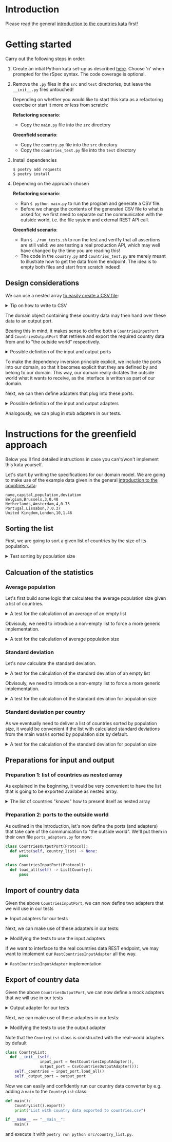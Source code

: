 # Introduction

Please read the general [introduction to the countries kata](../README.md) first!

# Getting started

Carry out the following steps in order:

1. Create an intial Python kata set-up as described
   [here](https://github.com/zhendrikse/tdd/tree/master/cookiecutter).
   Choose 'n' when prompted for the rSpec syntax. The code coverage is optional.
2. Remove the `.py` files in the `src` and `test` directories, but leave the
   `__init__.py` files untouched!

   Depending on whether you would like to start this kata as a
   refactoring exercise or start it more or less from scratch:

   **Refactoring scenario**:

   - Copy the `main.py` file into the `src` directory

   **Greenfield scenario**:

   - Copy the `country.py` file into the `src` directory
   - Copy the `countries_test.py` file into the `test` directory
3. Install dependencies
   ```
   $ poetry add requests
   $ poetry install
   ``` 
5. Depending on the approach chosen

   **Refactoring scenario**:

   - Run `$ python main.py` to run the program and generate a CSV file.
   - Before we change the contents of the generated CSV file to what
     is asked for, we first need to separate out the communicaton with
     the outside world, i.e. the file system and external REST API call.

   **Greenfield scenario**:

   - Run `$ ./run_tests.sh` to run the test and veriffy that all
     assertions are still valid: we are testing a real production API,
     which may well have changed by the time you are reading this!
   - The code in the `country.py` and `countries_test.py` are merely
     meant to illustrate how to get the data from the endpoint. The 
     idea is to empty both files and start from scratch indeed!

## Design considerations

We can use a nested array [to easily create a CSV file](https://www.pythontutorial.net/python-basics/python-write-csv-file/):

<details>
  <summary>Tip on how to write to CSV</summary>

```python
import csv

header = ['name', 'capital', 'region', 'subregion', 'population', 'cca3', 'cca2', 'ccn3', 'unMember']
data = [
    ['Jordan', 'Amman', 'Asia', 'Western Asia', 10203140, 'JOR', 'JO', 400, true 
],
    ['Northern Mariana Islands', 'Saipan' , 'Oceania', 'Micronesia', 57557, 'MNP', 'MP', 580, False],
    #  ...
]

with open('countries.csv', 'w') as file:
    writer = csv.writer(file)
    writer.writerow(header)
    writer.writerows(data)
```
</details>

The domain object containing these country data may then hand over these data
to an output port.

Bearing this in mind, it makes sense to define both a `CountriesInputPort` 
and `CountriesOutputPort` that retrieve and export the required country data
from and to "the outside world" respectively.

<details>
  <summary>Possible definition of the input and output ports</summary>

```python
class CountriesOutputPort(Protocol):
  def write(self, country_list) -> None:
      pass

class CountriesInputPort(Protocol):
  def load_all(self) -> List[Country]:
      pass
```
  
</details>

To make the dependency inversion principle explicit, we include the 
ports into our domain, so that it becomes explicit that they are 
defined by and belong to our domain. 
This way, our domain really dictates the outside world what it wants 
to receive, as the interface is written as part of our domain.

Next, we can then define adapters that plug into these ports.

<details>
  <summary>Possible definition of the input and output adapters</summary>

```python
class CsvCountriesOutputAdapter:
  def write(self, country_list) -> None:
    #
    # Your implementation goes here
    #

class RestCountriesInputAdapter:
  def load_all(self) -> List[Country]:
    #
    # Your implementation goes here
    #

```
</details>

Analogously, we can plug in stub adapters in our tests.


# Instructions for the greenfield approach

Below you'll find detailed instructions in case you can't/won't implement
this kata yourself.

Let's start by writing the specifications for our domain model.
We are going to make use of the example data given in 
the general [introduction to the countries kata](../README.md):

```
name,capital,population,deviation
Belgium,Brussels,3,0.40
Netherlands,Amsterdam,4,0.73
Portugal,Lissabon,7,0.37
United Kingdom,London,10,1.46 
```

## Sorting the list

First, we are going to sort a given list of countries by the size of its population.

<details>
  <summary>Test sorting by population size</summary>

```python
  NETHERLANDS = Country("Netherlands", "Amsterdam", 4)
  PORTUGAL = Country("Portugal", "Lissabon", 7)
  BELGIUM = Country("Belgium", "Brussels", 3)
  UNITED_KINGDOM = Country("United Kingdom", "London", 10)

  COUNTRY_LIST_FOR_TESTING = [NETHERLANDS, PORTUGAL, BELGIUM, UNITED_KINGDOM]
  
  def test_sorted_list_by_population_size(self):
    country_list = CountryList(COUNTRY_LIST_FOR_TESTING)
    assert_that(country_list.sorted_by_population()[0], equal_to(BELGIUM))
    assert_that(country_list.sorted_by_population()[1], equal_to(NETHERLANDS))
    assert_that(country_list.sorted_by_population()[2], equal_to(PORTUGAL))
    assert_that(country_list.sorted_by_population()[3], equal_to(UNITED_KINGDOM))
  ```

This forces us to define a `Country` and a `CountryList` class:


<details>
  <summary>Code to make the test pass</summary>

  ```python
@dataclass
class Country:
    name: str
    capital: str
    population: int
  
  def as_string(self):
    return self.name + "," + self.capital + "," + str(self.population)
# ...
  
class CountryList:
    def __init__(self, countries):
        self._countries = countries
        
    def sorted_by_population(self):
        return sorted(self._countries, key=lambda x: getattr(x, 'population'))
  ```
</details>

</details>

## Calcuation of the statistics

### Average population

Let's first build some logic that calculates the average population
size given a list of countries.

<details>
  <summary>A test for the calculation of an average of an empty list</summary>

  ```python
  def test_given_an_empty_country_list_it_calculates_the_average_population(self):
    assert_that(CountryList().average_population(), equal_to(0))
  ```

<details>
  <summary>Implementation</summary>

  ```python
  def average_population(self):
    return 0
  ```
</details>
</details>

Obvisouly, we need to introduce a non-empty list to force a more generic
implementation.

<details>
  <summary>A test for the calculation of average population size</summary>

```python
@pytest.fixture(autouse=True)
def country_list(self):
  return CountryList(COUNTRY_LIST_FOR_TESTING)

# ...

def test_given_a_country_list_it_calculates_the_average_population(self, country_list):
    assert_that(country_list.average_population(), equal_to(6))  
```

<details>
  <summary>Implementation</summary>

```python
class CountryList:
  def __init__(self, country_list = []):
    self._countries = country_list

  def average_population(self):
    return average_of([country.population for country in self._countries])
  
def average_of(a_collection):
  if not a_collection: return 0
  return sum([item for item in a_collection]) / len(a_collection)
```
</details>
</details>

### Standard deviation

Let's now calculate the standard deviation.

<details>
  <summary>A test for the calculation of the standard deviation of an empty list</summary>

  ```python
  def test_given_an_empty_country_list_it_calculates_the_standard_deviation(self):
      assert_that(CountryList().standard_deviation(), equal_to(0))
  ```

<details>
  <summary>Implementation</summary>

  ```python
  def standard_deviation(self):
    return 0
  ```
</details>
</details>

Obvisouly, we need to introduce a non-empty list to force a more generic
implementation.

<details>
  <summary>A test for the calculation of the standard deviation for population size</summary>

  ```python
  def test_given_a_country_list_it_calculates_the_standard_deviation(self, country_list):
      assert_that(country_list.standard_deviation(), close_to(2.7386, 0.0001))
  ```
where we have moved the set-up of the list with countries in a before-each method:

  ```python
  @pytest.fixture(autouse = True)
  def country_list(self):
      return CountryList(
         [Country("Netherlands", "Amsterdam", 4), 
          Country("Portugal", "Lissabon", 7), 
          Country("Belgium", "Brussels", 3), 
          Country("United Kingdom", "London", 10)])
  ```

<details>
  <summary>Implementation</summary>

  ```python
  class CountryList:
    def __init__(self, country_list = []):
      self._countries = country_list

    # ...

    def standard_deviation(self):
      return standard_deviation_of([country.population for country in self._countries])

  def standard_deviation_of(a_collection):
    if not a_collection: return 0
    return sqrt(sum([(item - average_of(a_collection)) ** 2 for item in a_collection]) / len(a_collection))
  ```
</details>
</details>

### Standard deviation per country

As we eventually need to deliver a list of countries sorted by population size,
it would be convenient if the list with calculated standard deviations from the
main was/is sorted by population size by default. 

<details>
  <summary>A test for the calculation of the standard deviation for population size</summary>

  ```python
  def test_standard_deviations_per_country(self, country_list):
      assert_that(country_list.standard_deviations_per_country(), equal_to([1.10, 0.73, 0.37, 1.46]))
  ```

<details>
  <summary>Implementation that makes the test pass</summary>

  ```python
  def standard_deviations_per_country(self):
    standard_deviation = self.standard_deviation()
    return [
      round(abs(self.average_population() - country.population) / standard_deviation, 2) 
      for country in self.sorted_by_population()]
  ```
</details>
</details>

## Preparations for input and output

### Preparation 1: list of countries as nested array

As explained in the beginning, it would be very convenient to
have the list that is going to be exported availabe as nested array.

<details>
<summary>The list of countries "knows" how to present itself as nested array</summary>

```python
  def test_country_list_as_nested_array(self, country_list):
      expected_output = [
         ["Belgium", "Brussels", 3, 1.10], 
         ["Netherlands", "Amsterdam", 4, 0.73], 
         ["Portugal", "Lissabon", 7, 0.37], 
         ["United Kingdom", "London", 10, 1.46]]
      assert_that(country_list.as_nested_array(), equal_to(expected_output))
```

<details>
  <summary>Implementation that makes the test pass</summary>

  ```python
  def as_nested_array(self):
    sorted_countries = self.sorted_by_population()
    return[[sorted_countries[i].name, 
            sorted_countries[i].capital, 
            sorted_countries[i].population, 
            self.standard_deviations_per_country()[i]] for i in range(len(self._countries))]
  ```
</details>

</details>

### Preparation 2: ports to the outside world

As outlined in the introduction, let's now define the ports (and adapters)
that take care of the communication to "the outside world". We'll put
them in their own file `ports_adapters.py` for now:

```python
class CountriesOutputPort(Protocol):
  def write(self, country_list) -> None:
      pass

class CountriesInputPort(Protocol):
  def load_all(self) -> List[Country]:
      pass
```

## Import of country data

Given the above `CountriesInputPort`, we can now define
two adapters that we will use in our tests

<details>
  <summary>Input adapters for our tests</summary>

```python
class EmptyCountriesInputAdapterStub:
  def load_all(self) -> List[Country]:
      return []

class CountriesInputAdapterStub:
  def load_all(self) -> List[Country]:
      return COUNTRY_LIST_FOR_TESTING
```
</details>

Next, we can make use of these adapters in our tests:

<details>
  <summary>Modifying the tests to use the input adapters</summary>

```python
class TestEmptyCountryList:
  @pytest.fixture(autouse = True)
  def country_list(self):
      return CountryList(input_port = EmptyCountriesInputAdapterStub())

  # ...
  # Tests with empty country list
  # ...
  
class TestFilledCountryList:
  @pytest.fixture(autouse = True)
  def country_list(self):
      return CountryList(input_port = CountriesInputAdapterStub())      

  # ...
  # Tests with filled country list
  # ...
``` 

and the production code

```python
class CountryList:
  def __init__(self, input_port = RestCountriesInputAdapter()):
    self._countries = input_port.load_all()

  # ...
```

where for now

```python
class RestCountriesInputAdapter:
  def load_all(self) -> List[Country]:
      pass
```
</details>

If we want to interface to the real countries data REST endpoint, we 
may want to implement our `RestCountriesInputAdapter` all the way.

<details>
  <summary><code>RestCountriesInputAdapter</code> implementation</summary>

```python
class RestCountriesInputAdapter:
  def country_from_json(self, country_json):
    return Country(
      country_json.get("name").get("common"),
      country_json.get("capital"),
      country_json.get("population"))
    
  def load_all(self) -> List[Country]:
    url = "https://restcountries.com/v3.1/all?fields=name,region,subregion,unMember,cca3,cca2,ccn3,capital,population"
    response = requests.get(url)
    if response.status_code != HTTPStatus.OK:
      raise RuntimeError(f"Fetching country data failed, HTTPStatus={response.status_code}")
      
    return [self.country_from_json(country_data) for country_data in response.json()]
```

Note that the capital is not 100% correct still, as some countries may come with
multiple capital cities.
</details>


## Export of country data

Given the above `CountriesOutputPort`, we can now define
a mock adapters that we will use in our tests

<details>
  <summary>Output adapter for our tests</summary>

```python
class MockCountriesOutputAdapter:
  def __init__(self, adapter_under_test):
    self._adapter_under_test = adapter_under_test
    
  def write(self, country_list) -> None:
    open_mock = mock_open()
    with patch("ports_adapters.open", open_mock, create=True):
        self._adapter_under_test.write(country_list)
  
    open_mock.assert_called_with("countries.csv", "w")
    open_mock.return_value.write.assert_has_calls([
      call(BELGIUM.as_string() + ',1.1\r\n'),             
      call(NETHERLANDS.as_string() + ',0.73\r\n'),
      call(PORTUGAL.as_string() + ',0.37\r\n'),
      call(UNITED_KINGDOM.as_string() + ',1.46\r\n')])   
```
</details>

Next, we can make use of these adapters in our tests:

<details>
  <summary>Modifying the tests to use the output adapter</summary>

```python
class TestFilledCountryList:
  @pytest.fixture(autouse = True)
  def country_list(self):
      return CountryList(
        CountriesInputAdapterStub(),
        MockCountriesOutputAdapter(CsvCountriesOutputAdapter()))

  # ...
  # Tests with filled country list
  # ...

  def test_write_to_csv(self, country_list):
    country_list.export()
```

where we have implemented the `CsvCountriesOutputAdapter` as

```python
class CsvCountriesOutputAdapter:
  def write(self, country_list) -> None:
    with open('countries.csv', 'w') as file:
        writer = csv.writer(file)
        #writer.writerow(header)
        writer.writerows(country_list.as_nested_array())
```
</details>

Note that the `CountryList` class is constructed with the real-world
adapters by default

```python
class CountryList:
  def __init__(self, 
               input_port = RestCountriesInputAdapter(),
               output_port = CsvCountriesOutputAdapter()):
    self._countries = input_port.load_all()
    self._output_port = output_port
``` 

Now we can easily and confidently run our country data converter 
by e.g. adding a `main` to the `CountryList` class:

```python
def main():
    CountryList().export()
    print("List with country data exported to countries.csv")

if __name__ == "__main__":
    main()
```

and execute it with `poetry run python src/country_list.py`.
